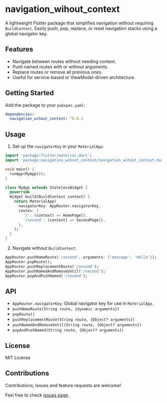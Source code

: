 # navigation_wihout_context

A lightweight Flutter package that simplifies navigation without requiring `BuildContext`. Easily push, pop, replace, or reset navigation stacks using a global navigator key.

## Features

- Navigate between routes without needing context.
- Push named routes with or without arguments.
- Replace routes or remove all previous ones.
- Useful for service-based or ViewModel-driven architecture.

## Getting Started

Add the package to your `pubspec.yaml`:

```yaml
dependencies:
  navigation_wihout_context: ^0.0.1
```

## Usage

1. Set up the `navigatorKey` in your `MaterialApp`:

```dart
import 'package:flutter/material.dart';
import 'package:navigation_wihout_context/navigation_wihout_context.dart';

void main() {
  runApp(MyApp());
}

class MyApp extends StatelessWidget {
  @override
  Widget build(BuildContext context) {
    return MaterialApp(
      navigatorKey: AppRouter.navigatorKey,
      routes: {
        '/': (context) => HomePage(),
        '/second': (context) => SecondPage(),
      },
    );
  }
}
```

2. Navigate without `BuildContext`:

```dart
AppRouter.pushNameRoute('/second', arguments: {'message': 'Hello'});
AppRouter.popRoute();
AppRouter.pushReplacementRoute('/second');
AppRouter.pushNamedAndRemoveUntil('/second');
AppRouter.popAndPushNamed('/second');
```

## API

- `AppRouter.navigatorKey`: Global navigator key for use in `MaterialApp`.
- `pushNameRoute(String route, {dynamic arguments})`
- `popRoute()`
- `pushReplacementRoute(String route, {Object? arguments})`
- `pushNamedAndRemoveUntil(String route, {Object? arguments})`
- `popAndPushNamed(String route, {Object? arguments})`

## License

MIT License

## Contributions

Contributions, issues and feature requests are welcome!

Feel free to check [issues page](https://github.com/GenieCoderSrc/navigation_wihout_context).

